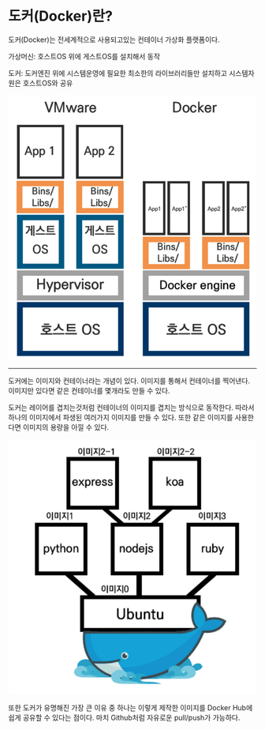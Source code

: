 # 도커(Docker)란?

도커(Docker)는 전세계적으로 사용되고있는 컨테이너 가상화 플랫폼이다. 

가상머신: 호스트OS 위에 게스트OS를 설치해서 동작

도커: 도커엔진 위에 시스템운영에 필요한 최소한의 라이브러리들만 설치하고 시스템자원은 호스트OS와 공유

![123](./images/docker2.png)

---------

도커에는 이미지와 컨테이너라는 개념이 있다. 이미지를 통해서 컨테이너를 찍어낸다. 이미지만 있다면 같은 컨테이너를 몇개라도 만들 수 있다.

도커는 레이어를 겹치는것처럼 컨테이너의 이미지를 겹치는 방식으로 동작한다. 따라서 하나의 이미지에서 파생된 여러가지 이미지를 만들 수 있다.
또한 같은 이미지를 사용한다면 이미지의 용량을 아낄 수 있다.

![1552649287266](./images/docker1.png)

또한 도커가 유명해진 가장 큰 이유 중 하나는 이렇게 제작한 이미지를 Docker Hub에 쉽게 공유할 수 있다는 점이다.
마치 Github처럼 자유로운 pull/push가 가능하다.





